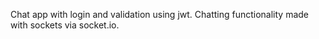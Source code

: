 Chat app with login and validation using jwt. Chatting functionality made with sockets via socket.io.
